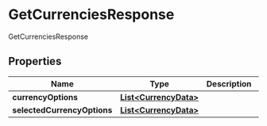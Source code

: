

# GetCurrenciesResponse

GetCurrenciesResponse

## Properties

| Name | Type | Description | Notes |
|------------ | ------------- | ------------- | -------------|
|**currencyOptions** | [**List&lt;CurrencyData&gt;**](CurrencyData.md) |  |  [optional] |
|**selectedCurrencyOptions** | [**List&lt;CurrencyData&gt;**](CurrencyData.md) |  |  [optional] |



